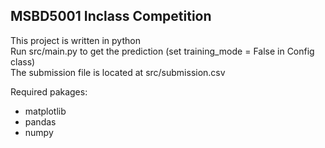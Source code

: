 ## MSBD5001 Inclass Competition

This project is written in python  
Run src/main.py to get the prediction (set training_mode = False in Config class)  
The submission file is located at src/submission.csv  

Required pakages:
- matplotlib
- pandas
- numpy

